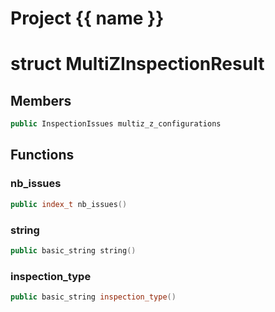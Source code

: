 <script setup>
import {useRoute} from 'vitepress'
const {path} = useRoute()
const tokens = path.split('/')
const words = tokens[2].split('-');
for (let i = 0; i < words.length; i++) {
    words[i] = words[i].charAt(0).toUpperCase() + words[i].slice(1);
    words[i] = words[i].replace('geode', 'Geode')
}
const name = words.join('-');
</script>
# Project {{ name }}

# struct MultiZInspectionResult


## Members

```cpp
public InspectionIssues multiz_z_configurations

```



## Functions

### nb_issues

```cpp
public index_t nb_issues()
```


### string

```cpp
public basic_string string()
```


### inspection_type

```cpp
public basic_string inspection_type()
```




